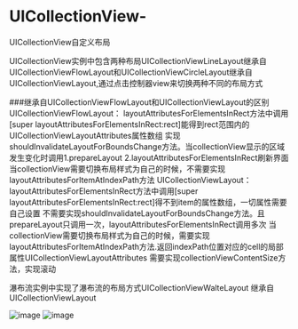 # UICollectionView-
UICollectionView自定义布局

UICollectionView实例中包含两种布局UICollectionViewLineLayout继承自UICollectionViewFlowLayout和UICollectionViewCircleLayout继承自UICollectionViewLayout,通过点击控制器view来切换两种不同的布局方式

###继承自UICollectionViewFlowLayout和UICollectionViewLayout的区别
    UICollectionViewFlowLayout：
        layoutAttributesForElementsInRect方法中调用[super layoutAttributesForElementsInRect:rect]能得到rect范围内的UICollectionViewLayoutAttributes属性数组
        实现shouldInvalidateLayoutForBoundsChange方法。当collectionView显示的区域发生变化时调用1.prepareLayout  2.layoutAttributesForElementsInRect刷新界面
        当collectionView需要切换布局样式为自己的时候，不需要实现layoutAttributesForItemAtIndexPath方法
    UICollectionViewLayout：
        layoutAttributesForElementsInRect方法中调用[super layoutAttributesForElementsInRect:rect]得不到item的属性数组，一切属性需要自己设置
        不需要实现shouldInvalidateLayoutForBoundsChange方法。且prepareLayout只调用一次，layoutAttributesForElementsInRect调用多次
        当collectionView需要切换布局样式为自己的时候，需要实现layoutAttributesForItemAtIndexPath方法.返回indexPath位置对应的cell的局部属性UICollectionViewLayoutAttributes
        需要实现collectionViewContentSize方法，实现滚动
        

瀑布流实例中实现了瀑布流的布局方式UICollectionViewWalteLayout 继承自UICollectionViewLayout

 ![image](https://github.com/linchaosheng/UICollectionView-/blob/master/uicollectionview.gif)
 ![image](https://github.com/linchaosheng/UICollectionView-/blob/master/11.gif)
